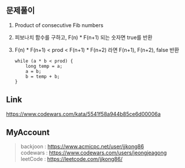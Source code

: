 ## 문제풀이
 1. Product of consecutive Fib numbers
 2. 피보나치 함수를 구하고, F(n) * F(n+1) 되는 숫자면 true를 반환
 3. F(n) * F(n+1) < prod < F(n+1) * F(n+2) 라면 F(n+1), F(n+2), false 반환
 
		while (a * b < prod) {
			long temp = a;
			a = b;
			b = temp + b; 
		}

## Link
https://www.codewars.com/kata/5541f58a944b85ce6d00006a

## MyAccount

> backjoon : <https://www.acmicpc.net/user/jjkong86>  
> codewars : <https://www.codewars.com/users/jeongjeagong>  
> leetCode : <https://leetcode.com/jjkong86/>
